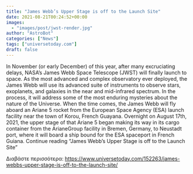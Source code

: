 ```yaml
---
title: "James Webb’s Upper Stage is off to the Launch Site"
date: 2021-08-21T00:24:52+00:00
images:
  - "images/post/jwst-render.jpg"
author: "AstroBot"
categories: ["News"]
tags: ["universetoday.com"]
draft: false
---
```


In November (or early December) of this year, after many excruciating delays, NASA’s James Webb Space Telescope (JWST) will finally launch to space. As the most advanced and complex observatory ever deployed, the James Webb will use its advanced suite of instruments to observe stars, exoplanets, and galaxies in the near and mid-infrared spectrum. In the process, it will address some of the most enduring mysteries about the nature of the Universe. When the time comes, the James Webb will fly aboard an Ariane 5 rocket from the European Space Agency (ESA) launch facility near the town of Korou, French Guayana. Overnight on August 17th, 2021, the upper stage of that Ariane 5 began making its way in its cargo container from the ArianeGroup facility in Bremen, Germany, to Neustadt port, where it will board a ship bound for the ESA spaceport in French Guiana. Continue reading “James Webb’s Upper Stage is off to the Launch Site” 

Διαβάστε περισσότερα: https://www.universetoday.com/152263/james-webbs-upper-stage-is-off-to-the-launch-site/
